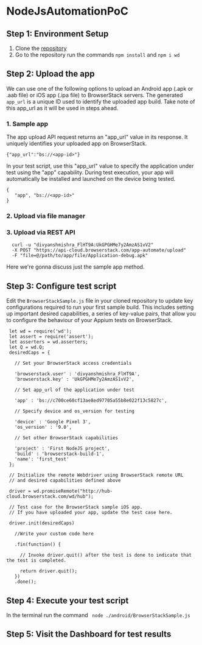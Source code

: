 # NodeJsAutomationPoC

## Step 1: Environment Setup
  1. Clone the [repository](https://github.com/browserstack/node-appium-app-browserstack)
  2. Go to the repository run the commands `npm install` and `npm i wd`

## Step 2: Upload the app
  We can use one of the following options to upload an Android app (.apk or .aab file) or iOS app (.ipa file) to BrowserStack servers. The generated `app_url` is a unique ID used to identify the uploaded app build. Take note of this app_url as it will be used in steps ahead.
   ### 1. Sample app   
   The app upload API request returns an "app_url" value in its response. 
   It uniquely identifies your uploaded app on BrowserStack.
      
   ```{"app_url":"bs://<app-id>"}```
        
   In your test script, use this "app_url" value to specify the application under test using the "app" capability. 
   During test execution, your app will automatically be installed and launched on the device being tested.      
   ```
   {
      "app", "bs://<app-id>"	
   }   
   ```
   ###  2. Upload via file manager
   ###  3. Upload via REST API  
      curl -u "divyanshmishra_FlHT9A:UkGPGHMe7y2AmzAS1vV2" 
      -X POST "https://api-cloud.browserstack.com/app-automate/upload" 
      -F "file=@/path/to/app/file/Application-debug.apk"
 Here we're gonna discuss just the sample app method.
 
 ## Step 3: Configure test script
   Edit the `BrowserStackSample.js` file in your cloned repository to update key configurations required to run your first sample build. This includes setting up important desired capabilities, a series of key-value pairs, that allow you to configure the behaviour of your Appium tests on BrowserStack.
   ```
    let wd = require('wd');
    let assert = require('assert');
    let asserters = wd.asserters;
    let Q = wd.Q;
    desiredCaps = {
    
      // Set your BrowserStack access credentials
      
      'browserstack.user' : 'divyanshmishra_FlHT9A',
      'browserstack.key' : 'UkGPGHMe7y2AmzAS1vV2',
      
      // Set app_url of the application under test
        
      'app' : 'bs://c700ce60cf13ae8ed97705a55b8e022f13c5827c',
      
      // Specify device and os_version for testing
      
      'device' : 'Google Pixel 3',
      'os_version' : '9.0',
      
      // Set other BrowserStack capabilities
      
      'project' : 'First NodeJS project',
      'build' : 'browserstack-build-1',
      'name': 'first_test'
    };
    
    // Initialize the remote Webdriver using BrowserStack remote URL
    // and desired capabilities defined above
    
    driver = wd.promiseRemote("http://hub-cloud.browserstack.com/wd/hub");
    
    // Test case for the BrowserStack sample iOS app. 
    // If you have uploaded your app, update the test case here.
    
    driver.init(desiredCaps)
    
      //Write your custom code here
      
      .fin(function() { 
      
        // Invoke driver.quit() after the test is done to indicate that the test is completed.
        
        return driver.quit(); 
      })
      .done();
  ```
## Step 4: Execute your test script
   In the terminal run the command
   ``` node ./android/BrowserStackSample.js```
   
## Step 5: Visit the Dashboard for test results



          
          
             

